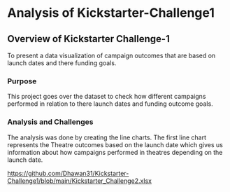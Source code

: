 # Analysis of Kickstarter-Challenge1
## Overview of Kickstarter Challenge-1
To present a data visualization of campaign outcomes that are based on launch dates and there funding goals.
### Purpose
This project goes over the dataset to check how different campaigns performed in relation to there launch dates and funding outcome goals.
### Analysis and Challenges
The analysis was done by creating the line charts. The first line chart represents the Theatre outcomes based on the launch date which gives us information about how campaigns performed in theatres depending on the launch date.

https://github.com/Dhawan31/Kickstarter-Challenge1/blob/main/Kickstarter_Challenge2.xlsx


